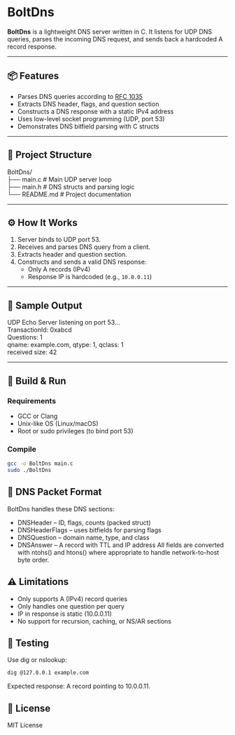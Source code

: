 # BoltDns

**BoltDns** is a lightweight DNS server written in C. It listens for UDP DNS queries, parses the incoming DNS request, and sends back a hardcoded A record response.

---

## 📦 Features

- Parses DNS queries according to [RFC 1035](https://tools.ietf.org/html/rfc1035)
- Extracts DNS header, flags, and question section
- Constructs a DNS response with a static IPv4 address
- Uses low-level socket programming (UDP, port 53)
- Demonstrates DNS bitfield parsing with C structs

---

## 📁 Project Structure

BoltDns/  
├── main.c # Main UDP server loop  
├── main.h # DNS structs and parsing logic  
└── README.md # Project documentation  

---

## ⚙️ How It Works

1. Server binds to UDP port 53.
2. Receives and parses DNS query from a client.
3. Extracts header and question section.
4. Constructs and sends a valid DNS response:
   - Only A records (IPv4)
   - Response IP is hardcoded (e.g., `10.0.0.11`)

---

## 🧪 Sample Output

UDP Echo Server listening on port 53...  
TransactionId: 0xabcd  
Questions: 1  
qname: example.com, qtype: 1, qclass: 1  
received size: 42  


---

## 🧰 Build & Run

### Requirements

- GCC or Clang
- Unix-like OS (Linux/macOS)
- Root or sudo privileges (to bind port 53)

### Compile

```bash
gcc -o BoltDns main.c
sudo ./BoltDns
```

## 🧬 DNS Packet Format  

BoltDns handles these DNS sections:  

- DNSHeader – ID, flags, counts (packed struct)
- DNSHeaderFlags – uses bitfields for parsing flags
- DNSQuestion – domain name, type, and class
- DNSAnswer – A record with TTL and IP address
All fields are converted with ntohs() and htons() where appropriate to handle network-to-host byte order.

## ⚠️ Limitations  

- Only supports A (IPv4) record queries
- Only handles one question per query
- IP in response is static (10.0.0.11)
- No support for recursion, caching, or NS/AR sections

## 🔬 Testing
Use dig or nslookup:  

```bash
dig @127.0.0.1 example.com
```
Expected response: A record pointing to 10.0.0.11.  

## 📄 License
MIT License


